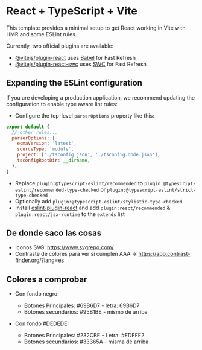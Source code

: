# React + TypeScript + Vite

This template provides a minimal setup to get React working in Vite with HMR and some ESLint rules.

Currently, two official plugins are available:

- [@vitejs/plugin-react](https://github.com/vitejs/vite-plugin-react/blob/main/packages/plugin-react/README.md) uses [Babel](https://babeljs.io/) for Fast Refresh
- [@vitejs/plugin-react-swc](https://github.com/vitejs/vite-plugin-react-swc) uses [SWC](https://swc.rs/) for Fast Refresh

## Expanding the ESLint configuration

If you are developing a production application, we recommend updating the configuration to enable type aware lint rules:

- Configure the top-level `parserOptions` property like this:

```js
export default {
  // other rules...
  parserOptions: {
    ecmaVersion: 'latest',
    sourceType: 'module',
    project: ['./tsconfig.json', './tsconfig.node.json'],
    tsconfigRootDir: __dirname,
  },
}
```

- Replace `plugin:@typescript-eslint/recommended` to `plugin:@typescript-eslint/recommended-type-checked` or `plugin:@typescript-eslint/strict-type-checked`
- Optionally add `plugin:@typescript-eslint/stylistic-type-checked`
- Install [eslint-plugin-react](https://github.com/jsx-eslint/eslint-plugin-react) and add `plugin:react/recommended` & `plugin:react/jsx-runtime` to the `extends` list

##  De donde saco las cosas
- Iconos SVG: https://www.svgrepo.com/
- Contraste de colores para ver si cumplen AAA -> https://app.contrast-finder.org/?lang=es


## Colores a comprobar
- Con fondo negro:
  - Botones Principales: #69B6D7 - letra: 69B6D7
  - Botones secundarios: #95B1BE - mismo de arriba  

- Con fondo #DEDEDE:
  - Botones Principales: #232CBE  - Letra: #EDEFF2
  - Botones secundarios: #33365A  - misma de arriba
